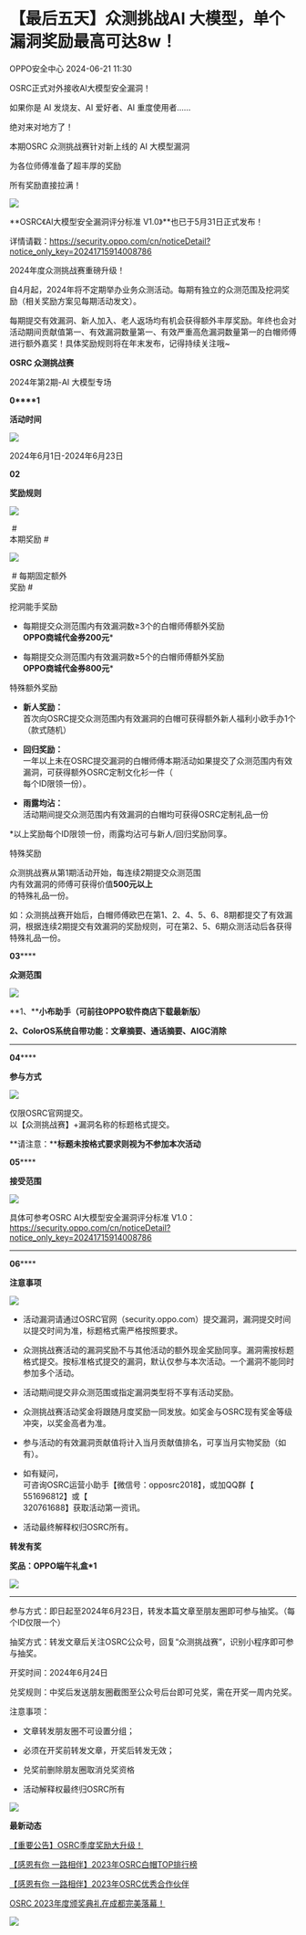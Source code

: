 #  【最后五天】众测挑战AI 大模型，单个漏洞奖励最高可达8w！   
 OPPO安全中心   2024-06-21 11:30  
  
OSRC正式对外接收AI大模型安全漏洞！  
  
如果你是 AI 发烧友、AI 爱好者、AI 重度使用者……  
  
绝对来对地方了！  
  
本期OSRC 众测挑战赛针对新上线的 AI 大模型漏洞  
  
为各位师傅准备了超丰厚的奖励  
  
所有奖励直接拉满！  
  
![](https://mmbiz.qpic.cn/sz_mmbiz_gif/kVCSSCFiaG8IneXthficofISDarTwcics3BBbNzGLA4XeqC8Y6e5Zj7jWuzthlnXZs84eoaOw8n1ibRyoKogicK4l0w/640?wx_fmt=gif&from=appmsg "")  
  
  
**OSRC《AI大模型安全漏洞评分标准 V1.0》**也已于5月31日正式发布！  
  
详情请戳：https://security.oppo.com/cn/noticeDetail?notice_only_key=20241715914008786  
  
  
  
2024年度众测挑战赛重磅升级！  
  
  
自4月起，2024年将不定期举办业务众测活动。每期有独立的众测范围及挖洞奖励（相关奖励方案见每期活动发文）。  
  
每期提交有效漏洞、新人加入、老人返场均有机会获得额外丰厚奖励。年终也会对活动期间贡献值第一、有效漏洞数量第一、有效严重高危漏洞数量第一的白帽师傅进行额外嘉奖！具体奖励规则将在年末发布，记得持续关注哦~  
  
  
**OSRC 众测挑战赛**  
  
  
  
2024年第2期-AI 大模型专场  
  
  
**0****1**  
  
**活动时间**  
  
  
![](https://mmbiz.qpic.cn/sz_mmbiz_gif/kVCSSCFiaG8LB28xHml4BYM7cA6swfhiaa4G9owoJibXjwILSRFR46sTbTlDMNxxEATplZqLpYjCicHuyibibGA8XUfQ/640?wx_fmt=gif&from=appmsg "")  
  
  
2024年6月1日-2024年6月23日  
  
  
  
**02**  
  
**奖励规则**  
  
  
![](https://mmbiz.qpic.cn/sz_mmbiz_gif/kVCSSCFiaG8LB28xHml4BYM7cA6swfhiaa4G9owoJibXjwILSRFR46sTbTlDMNxxEATplZqLpYjCicHuyibibGA8XUfQ/640?wx_fmt=gif&from=appmsg "")  
  
  
 #   
本期奖励 #  
  
![](https://mmbiz.qpic.cn/sz_mmbiz_png/kVCSSCFiaG8Kwicjy1k8hYl61nDbYwNiapyTpgaOK8oZcFZibUjCFc7U6D8AzvceX2GxJLXUD5TkYBoviaAkAibHRpjA/640?wx_fmt=png&from=appmsg "")  
  
  
  
 # 每期固定额外  
奖励 #  
  
  
挖洞能手奖励  
  
- 每期提交众测范围内有效漏洞数≥3个的白帽师傅额外奖励  
**OPPO商城代金券200元***  
  
- 每期提交众测范围内有效漏洞数≥5个的白帽师傅额外奖励  
**OPPO商城代金券800元***  
  
特殊额外奖励  
  
- **新人奖励：**  
首次向OSRC提交众测范围内有效漏洞的白帽可获得额外新人福利小欧手办1个（款式随机）  
  
- **回归奖励：**  
一年以上未在OSRC提交漏洞的白帽师傅本期活动如果提交了众测范围内有效漏洞，可获得额外OSRC定制文化衫一件（  
每个ID限领一份）。  
  
- **雨露均沾：**  
活动期间提交众测范围内有效漏洞的白帽均可获得OSRC定制礼品一份  
  
*以上奖励每个ID限领一份，雨露均沾可与新人/回归奖励同享。  
  
特殊奖励  
  
  
众测挑战赛从第1期活动开始，每连续2期提交众测范围  
内有效漏洞的师傅可获得价值**500元以上**  
的特殊礼品一份。  
  
如：众测挑战赛开始后，白帽师傅欧巴在第1、2、4、5、6、8期都提交了有效漏洞，根据连续2期提交有效漏洞的奖励规则，可在第2、5、6期众测活动后各获得特殊礼品一份。  
  
  
  
**03******  
  
**众测范围**  
  
  
![](https://mmbiz.qpic.cn/sz_mmbiz_gif/kVCSSCFiaG8LB28xHml4BYM7cA6swfhiaa4G9owoJibXjwILSRFR46sTbTlDMNxxEATplZqLpYjCicHuyibibGA8XUfQ/640?wx_fmt=gif&from=appmsg "")  
  
  
**1、****小布助手（可前往OPPO软件商店下载最新版）**  
  
**2、ColorOS系统自带功能：文章摘要、通话摘要、AIGC消除**  
  
****  
  
**04******  
  
**参与方式**  
  
  
![](https://mmbiz.qpic.cn/sz_mmbiz_gif/kVCSSCFiaG8LB28xHml4BYM7cA6swfhiaa4G9owoJibXjwILSRFR46sTbTlDMNxxEATplZqLpYjCicHuyibibGA8XUfQ/640?wx_fmt=gif&from=appmsg "")  
  
  
仅限OSRC官网提交。  
以【众测挑战赛】+漏洞名称的标题格式提交。  
  
**请注意：****标题未按格式要求则视为不参加本次活动**  
  
  
  
**05******  
  
**接受范围**  
  
  
![](https://mmbiz.qpic.cn/sz_mmbiz_gif/kVCSSCFiaG8LB28xHml4BYM7cA6swfhiaa4G9owoJibXjwILSRFR46sTbTlDMNxxEATplZqLpYjCicHuyibibGA8XUfQ/640?wx_fmt=gif&from=appmsg "")  
  
  
具体可参考OSRC AI大模型安全漏洞评分标准 V1.0：  
https://security.oppo.com/cn/noticeDetail?notice_only_key=20241715914008786  
  
  
  
****  
**06******  
  
**注意事项**  
  
  
![](https://mmbiz.qpic.cn/sz_mmbiz_gif/kVCSSCFiaG8LB28xHml4BYM7cA6swfhiaa4G9owoJibXjwILSRFR46sTbTlDMNxxEATplZqLpYjCicHuyibibGA8XUfQ/640?wx_fmt=gif&from=appmsg "")  
  
- 活动漏洞请通过OSRC官网（security.oppo.com）提交漏洞，漏洞提交时间以提交时间为准，标题格式需严格按照要求。  
  
- 众测挑战赛活动的漏洞奖励不与其他活动的额外现金奖励同享。漏洞需按标题格式提交。按标准格式提交的漏洞，默认仅参与本次活动。一个漏洞不能同时参加多个活动。  
  
- 活动期间提交非众测范围或指定漏洞类型将不享有活动奖励。  
  
- 众测挑战赛活动奖金将跟随月度奖励一同发放。如奖金与OSRC现有奖金等级冲突，以奖金高者为准。  
  
- 参与活动的有效漏洞贡献值将计入当月贡献值排名，可享当月实物奖励（如有）。  
  
- 如有疑问，  
可咨询OSRC运营小助手【微信号：opposrc2018】，或加QQ群【  
551696812】或【  
320761688】获取活动第一资讯。  
  
- 活动最终解释权归OSRC所有。  
  
**转发有奖**  
  
**奖品：OPPO端午礼盒*1**  
  
![](https://mmbiz.qpic.cn/sz_mmbiz_png/kVCSSCFiaG8Kwicjy1k8hYl61nDbYwNiapye8L8BNN02M6gBbrfVFqn0fAqhj06yxnnhc9MhIzhUK2eZx71rJfjDQ/640?wx_fmt=png&from=appmsg "")  
  
****  
参与方式：即日起至2024年6月23日，转发本篇文章至朋友圈即可参与抽奖。（每个ID仅限一个）  
  
抽奖方式：转发文章后关注OSRC公众号，回复“众测挑战赛”，识别小程序即可参与抽奖。  
  
开奖时间：2024年6月24日  
  
兑奖规则：中奖后发送朋友圈截图至公众号后台即可兑奖，需在开奖一周内兑奖。  
  
注意事项：  
  
- 文章转发朋友圈不可设置分组；  
  
- 必须在开奖前转发文章，开奖后转发无效；  
  
- 兑奖前删除朋友圈取消兑奖资格  
  
- 活动解释权最终归OSRC所有  
  
  
  
  
  
  
  
  
  
  
  
  
  
  
  
![](https://mmbiz.qpic.cn/sz_mmbiz_gif/kVCSSCFiaG8LB28xHml4BYM7cA6swfhiaaUk0ZL4AtyAROe91qFVyDs1ib4NBthvkVWhgoVwLfe6HKgJbm8bj6hbQ/640?wx_fmt=gif&from=appmsg "")  
  
  
**最新动态**  
  
[【重要公告】OSRC季度奖励大升级！](http://mp.weixin.qq.com/s?__biz=MzUyNzc4Mzk3MQ==&mid=2247489653&idx=1&sn=838f24f5527fcf499058d340ca164b8c&chksm=fa7b1939cd0c902f9dc9a4d9630598574c1cb62317afd66f3a596bb03af6090213ee495021a3&scene=21#wechat_redirect)  
  
  
[【感恩有你 一路相伴】2023年OSRC白帽TOP排行榜](http://mp.weixin.qq.com/s?__biz=MzUyNzc4Mzk3MQ==&mid=2247492986&idx=1&sn=c3b901d5c18f942d059e2879f80241a7&chksm=fa78e436cd0f6d204eee0e2cbcbd73598e712f33f93a08f8402f60838f031ee6e5d6472471fc&scene=21#wechat_redirect)  
  
  
[【感恩有你 一路相伴】2023年OSRC优秀合作伙伴](http://mp.weixin.qq.com/s?__biz=MzUyNzc4Mzk3MQ==&mid=2247492988&idx=1&sn=8beb39d1b5656f7bac2ee37c97752809&chksm=fa78e430cd0f6d263d347f5c2c6312f66dcf9fd1339d26d8e0834b102fa16719d9d5f54d44ca&scene=21#wechat_redirect)  
  
  
[OSRC 2023年度颁奖典礼在成都完美落幕！](http://mp.weixin.qq.com/s?__biz=MzUyNzc4Mzk3MQ==&mid=2247492980&idx=1&sn=25f3562e42dce32c768005953d8394e1&chksm=fa78e438cd0f6d2eeca4953609296172846ab5e4b28280f31b94c7d1af4813216dc009e8e55e&scene=21#wechat_redirect)  
  
  
  
![](https://mmbiz.qpic.cn/mmbiz_jpg/kVCSSCFiaG8K50St7Jazic4tm9Kq3qAUUWeQWnAACHnZISn42bL1uOrjJBAcPpJTgSed2jMDZ4xh7jQkzQTKk9aw/640?wx_fmt=jpeg&wxfrom=5&wx_lazy=1&wx_co=1 "")  
  
  
